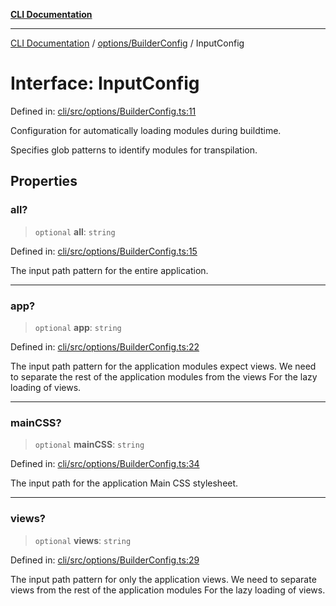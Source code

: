 [**CLI Documentation**](../../../README.md)

***

[CLI Documentation](../../../README.md) / [options/BuilderConfig](../README.md) / InputConfig

# Interface: InputConfig

Defined in: [cli/src/options/BuilderConfig.ts:11](https://github.com/stonemjs/cli/blob/c980e34c3e365606f5472998f0ccb119c79896c3/src/options/BuilderConfig.ts#L11)

Configuration for automatically loading modules during buildtime.

Specifies glob patterns to identify modules for transpilation.

## Properties

### all?

> `optional` **all**: `string`

Defined in: [cli/src/options/BuilderConfig.ts:15](https://github.com/stonemjs/cli/blob/c980e34c3e365606f5472998f0ccb119c79896c3/src/options/BuilderConfig.ts#L15)

The input path pattern for the entire application.

***

### app?

> `optional` **app**: `string`

Defined in: [cli/src/options/BuilderConfig.ts:22](https://github.com/stonemjs/cli/blob/c980e34c3e365606f5472998f0ccb119c79896c3/src/options/BuilderConfig.ts#L22)

The input path pattern for the application modules expect views.
We need to separate the rest of the application modules from the views
For the lazy loading of views.

***

### mainCSS?

> `optional` **mainCSS**: `string`

Defined in: [cli/src/options/BuilderConfig.ts:34](https://github.com/stonemjs/cli/blob/c980e34c3e365606f5472998f0ccb119c79896c3/src/options/BuilderConfig.ts#L34)

The input path for the application Main CSS stylesheet.

***

### views?

> `optional` **views**: `string`

Defined in: [cli/src/options/BuilderConfig.ts:29](https://github.com/stonemjs/cli/blob/c980e34c3e365606f5472998f0ccb119c79896c3/src/options/BuilderConfig.ts#L29)

The input path pattern for only the application views.
We need to separate views from the rest of the application modules
For the lazy loading of views.
